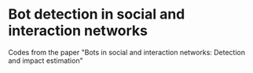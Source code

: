 # Bot detection in social and interaction networks
Codes from the paper "Bots in social and interaction networks: Detection and impact estimation"


